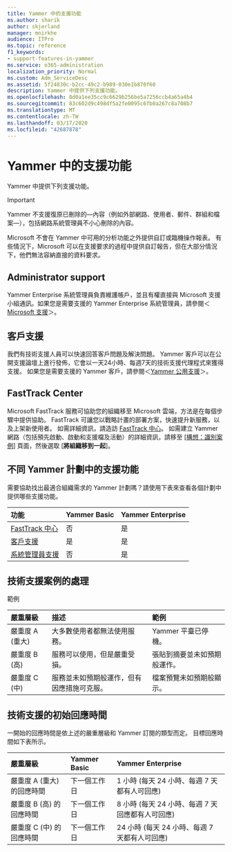 ```yaml
---
title: Yammer 中的支援功能
ms.author: sharik
author: skjerland
manager: mnirkhe
audience: ITPro
ms.topic: reference
f1_keywords:
- support-features-in-yammer
ms.service: o365-administration
localization_priority: Normal
ms.custom: Adm_ServiceDesc
ms.assetid: 5f24830c-b2cc-49c2-b989-030e1b870f60
description: Yammer 中提供下列支援功能。
ms.openlocfilehash: 8d0a1ee35cc9c6629b256be5a7256ccb4a65a4b4
ms.sourcegitcommit: 83c602d9c498df5a2fe0095c6fb0a267c8a708b7
ms.translationtype: MT
ms.contentlocale: zh-TW
ms.lasthandoff: 03/17/2020
ms.locfileid: "42687878"
---
```

# <a name="support-features-in-yammer"></a>Yammer 中的支援功能

Yammer 中提供下列支援功能。
  
> [!IMPORTANT]
> Yammer 不支援復原已刪除的&mdash;內容（例如外部網路、使用者、郵件、群組和檔案&mdash;），包括網路系統管理員不小心刪除的內容。
>
> Microsoft 不會在 Yammer 中可用的分析功能之外提供自訂或臨機操作報表。 有些情況下，Microsoft 可以在支援要求的過程中提供自訂報告，但在大部分情況下，他們無法容納直接的資料要求。

## <a name="administrator-support"></a>Administrator support

Yammer Enterprise 系統管理員負責維護帳戶，並且有權直接與 Microsoft 支援小組通訊。如果您是需要支援的 Yammer Enterprise 系統管理員，請參閱＜[Microsoft 支援](https://go.microsoft.com/fwlink/p/?LinkId=330922)＞。

## <a name="customer-support"></a>客戶支援

我們有技術支援人員可以快速回答客戶問題及解決問題。 Yammer 客戶可以在公開支援論壇上進行發佈，它會以一天24小時、每週7天的技術支援代理程式來獲得支援。 如果您是需要支援的 Yammer 客戶，請參閱＜[Yammer 公用支援](https://go.microsoft.com/fwlink/p/?LinkId=330921)＞。
   
## <a name="fasttrack-center"></a>FastTrack Center

Microsoft FastTrack 服務可協助您的組織移至 Microsoft 雲端，方法是在每個步驟中提供協助。 FastTrack 可讓您以戰略計畫的部署方案，快速提升新服務，以及上架新使用者。 如需詳細資訊，請造訪 [FastTrack 中心](https://go.microsoft.com/fwlink/?LinkID=518597&amp;clcid=0x409)。 如需建立 Yammer 網路（包括預先啟動、啟動和支援檔及活動）的詳細資訊，請移至 [[構想：識別案例](https://fasttrack.microsoft.com/office/envision/identify-scenarios)] 頁面，然後選取 [**將組織移到一起**]。

## <a name="support-features-across-yammer-plans"></a>不同 Yammer 計劃中的支援功能

需要協助找出最適合組織需求的 Yammer 計劃嗎？請使用下表來查看各個計劃中提供哪些支援功能。
  
|**功能**|**Yammer Basic**|**Yammer Enterprise**|
|:-----|:-----|:-----|
|[FastTrack 中心](https://go.microsoft.com/fwlink/?LinkID=518597&amp;clcid=0x409) <br/> |否  <br/> |是  <br/> |
|[客戶支援](support-features-in-yammer.md#customer-support) <br/> |是  <br/> |是  <br/> |
|[系統管理員支援](support-features-in-yammer.md#administrator-support) <br/> |否  <br/> |是  <br/> |
 
## <a name="technical-support-case-handling"></a>技術支援案例的處理

範例 
  
|**嚴重層級**|**描述**|**範例**|
|:-----|:-----|:-----|
|嚴重度 A (重大)  <br/> |大多數使用者都無法使用服務。  <br/> |Yammer 平臺已停機。  <br/> |
|嚴重度 B (高)  <br/> |服務可以使用，但是嚴重受損。  <br/> |張貼到摘要並未如預期般運作。  <br/> |
|嚴重度 C (中)  <br/> |服務並未如預期般運作，但有因應措施可克服。  <br/> |檔案預覽未如預期般顯示。  <br/> |

## <a name="technical-support-initial-response-times"></a>技術支援的初始回應時間

一開始的回應時間是依上述的嚴重層級和 Yammer 訂閱的類型而定。 目標回應時間如下表所示。
  
|**嚴重層級**|**Yammer Basic**|**Yammer Enterprise**|
|:-----|:-----|:-----|
|嚴重度 A (重大) 的回應時間  <br/> |下一個工作日  <br/> |1 小時 (每天 24 小時、每週 7 天都有人可回應)  <br/> |
|嚴重度 B (高) 的回應時間  <br/> |下一個工作日  <br/> |8 小時 (每天 24 小時、每週 7 天回應都有人可回應)  <br/> |
|嚴重度 C (中) 的回應時間  <br/> |下一個工作日  <br/> |24 小時 (每天 24 小時、每週 7 天都有人可回應)  <br/> |
